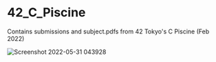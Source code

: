 # 42_C_Piscine

Contains submissions and subject.pdfs from 42 Tokyo's C Piscine (Feb 2022)

![Screenshot 2022-05-31 043928](https://user-images.githubusercontent.com/47554536/171051937-63132e0f-c526-49ed-b2bb-7a018ed88152.png)
